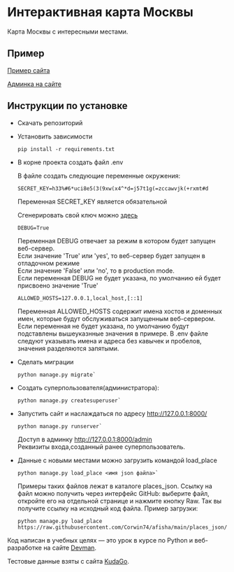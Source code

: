 # Интерактивная карта Москвы

Карта Москвы с интересными местами.


## Пример
[Пример сайта](https://is.shockland.ru)

[Админка на сайте](https://is.shockland.ru/admin)


## Инструкции по установке
* Скачать репозиторий

* Установить зависимости
  ```
  pip install -r requirements.txt
  ```

 * В корне проекта создать файл .env  

    В файле создать следующие переменные окружения:
      ```
      SECRET_KEY=h33%#6*uci8e5(3(9xw(x4^*d=j57t1g(=zccawvjk(+rxmt#d
      ```
      Переменная SECRET_KEY является обязательной  

      Сгенерировать свой ключ можно [здесь](https://djecrety.ir/)
      ```
      DEBUG=True  
      ```
      Переменная DEBUG отвечает за режим в котором будет запущен веб-сервер.  
      Eсли значение 'True' или 'yes', то веб-сервер будет запущен в отладочном режиме  
      Если значение 'False' или 'no', то в production mode.  
      Если переменная DEBUG не будет указана, по умолчанию ей будет присвоено значение 'True'  
      ```
      ALLOWED_HOSTS=127.0.0.1,local_host,[::1]
      ```
      Переменная ALLOWED_HOSTS содержит имена хостов и доменных имен, которые будут обслуживаться запущенным веб-сервером. Если переменная не будет указана, по   умолчанию будут подставлены вышеуказнные значения в примере. В .env файле следуют указывать имена и адреса без кавычек и
      пробелов, значения разделяются запятыми.  

* Сделать миграции
  ```
  python manage.py migrate`
  ```
* Создать суперпользователя(администратора):
  ```
  python manage.py createsuperuser`
  ```
* Запустить сайт и наслаждаться по адресу http://127.0.0.1:8000/
  ```
  python manage.py runserver` 
  ```
  Доступ в админку http://127.0.0.1:8000/admin  
  Реквизиты входа,созданный ранее суперпользователь.

* Данные с новыми местами можно загрузить командой load_place
  ```
  python manage.py load_place <имя json файла>`
  ```
  Примеры таких файлов лежат в каталоге places_json. Ссылку на файл можно получить через интерфейс GitHub: выберите файл, откройте его на отдельной странице и нажмите кнопку Raw. Так вы получите ссылку на исходный код файла. Пример загрузки:

  ```
  python manage.py load_place https://raw.githubusercontent.com/Corwin74/afisha/main/places_json/roofs24.json`
  ```

Код написан в учебных целях — это урок в курсе по Python и веб-разработке на сайте [Devman](https://dvmn.org).

Тестовые данные взяты с сайта [KudaGo](https://kudago.com).
